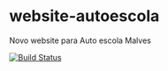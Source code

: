 # website-autoescola
Novo website para Auto escola Malves

[![Build Status](https://www.travis-ci.com/heltonteixeira92/website-autoescola.svg?branch=master)](https://www.travis-ci.com/heltonteixeira92/website-autoescola)